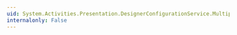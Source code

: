 ```yaml
---
uid: System.Activities.Presentation.DesignerConfigurationService.MultipleItemsDragDropEnabled
internalonly: False
---
```

